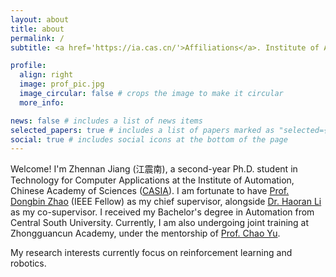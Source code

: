 ```yaml
---
layout: about
title: about
permalink: /
subtitle: <a href='https://ia.cas.cn/'>Affiliations</a>. Institute of Automation, Chinese Academy of Sciences.

profile:
  align: right
  image: prof_pic.jpg
  image_circular: false # crops the image to make it circular
  more_info:

news: false # includes a list of news items
selected_papers: true # includes a list of papers marked as "selected={true}"
social: true # includes social icons at the bottom of the page
---
```


Welcome! I'm Zhennan Jiang (江震南), a second-year Ph.D. student in Technology for Computer Applications at the Institute of Automation, Chinese Academy of Sciences ([CASIA](https://ia.cas.cn/)). I am fortunate to have [Prof. Dongbin Zhao](https://ia.cas.cn/rcdw/yjy/202404/t20240422_7129930.html) (IEEE Fellow) as my chief supervisor, alongside [Dr. Haoran Li](https://ia.cas.cn/rcdw/fyjy/202404/t20240422_7129926.html) as my co-supervisor. I received my Bachelor's degree in Automation from Central South University. Currently, I am also undergoing joint training at Zhongguancun Academy, under the mentorship of [Prof. Chao Yu](https://nicsefc.ee.tsinghua.edu.cn/people/ChaoYu).

My research interests currently focus on reinforcement learning and robotics.
